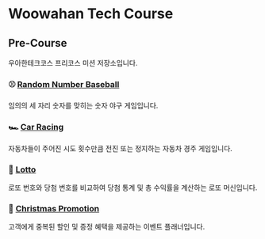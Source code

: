 # Woowahan Tech Course

## Pre-Course

우아한테크코스 프리코스 미션 저장소입니다.

### ⚾️ [Random Number Baseball](https://github.com/somebodylovesusall/Wooteco-Precourse/tree/main/Baseball/docs)

임의의 세 자리 숫자를 맞히는 숫자 야구 게임입니다.

### 🏎️ [Car Racing](https://github.com/somebodylovesusall/Wooteco-Precourse/tree/main/CarRacing/docs)

자동차들이 주어진 시도 횟수만큼 전진 또는 정지하는 자동차 경주 게임입니다.

### 🎱 [Lotto](https://github.com/somebodylovesusall/Wooteco-Precourse/tree/main/Lotto/docs)

로또 번호와 당첨 번호를 비교하여 당첨 통계 및 총 수익률을 계산하는 로또 머신입니다.

### 🎄 [Christmas Promotion](https://github.com/somebodylovesusall/Wooteco-Precourse/tree/main/Christmas/docs)

고객에게 중복된 할인 및 증정 혜택을 제공하는 이벤트 플래너입니다.
